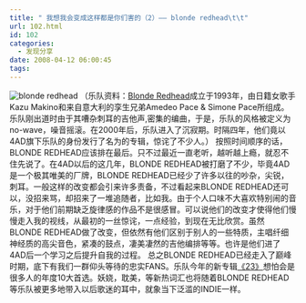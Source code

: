 ```yaml
---
title: " 我想我会变成这样都是你们害的（2）—— blonde redhead\t\t"
url: 102.html
id: 102
categories:
  - 发现分享
date: 2008-04-12 06:00:45
tags:
---
```


![blonde redhead](../../../images/2008/04/blonderedhead.jpg) （乐队资料：[Blonde Redhead](http://www.blonde-redhead.com/)成立于1993年，由日籍女歌手Kazu Makino和来自意大利的孪生兄弟Amedeo Pace & Simone Pace所组成。乐队刚出道时由于其嘈杂刺耳的吉他声,密集的编曲，于是，乐队的风格被定义为no-wave，噪音摇滚。在2000年后，乐队进入了沉寂期。时隔四年，他们竟以4AD旗下乐队的身份发行了名为<Misery Is Butterfly>的专辑，惊诧了不少人。） 按照时间顺序的话，BLONDE REDHEAD应该排在最后。只不过最近一直老听，越听越上瘾，就忍不住先说了。在4AD以后的这几年，BLONDE REDHEAD被打磨了不少，毕竟4AD是一个极其唯美的厂牌，BLONDE REDHEAD已经少了许多以往的吵杂，尖锐，刺耳。一般这样的改变都会引来许多责备，不过看起来BLONDE REDHEAD还可以，没招来骂，却招来了一堆追随者，比如我。由于个人口味不大喜欢特别闹的音乐，对于他们前期缺乏旋律感的作品不是很感冒。可以说他们的改变才使得他们慢慢走入我的视线，从最初的一丝惊诧，一点经验，到现在无比欣赏。虽然BLONDE REDHEAD做了改变，但依然有他们区别于别人的一些特质，主唱纤细神经质的高尖音色，紧凑的鼓点，凄美凄然的吉他编排等等。也许是他们进了4AD后一个学习之后提升自我的过程。 总之BLONDE REDHEAD已经走入了巅峰时期，底下有我们一群仰头等待的忠实FANS。乐队今年的新专辑[《23》](http://www.douban.com/subject/1995118/)想怕会是很多人的年度10大首选。妖娆，耽美，等新热词汇也将随着BLONDE REDHEAD等乐队被更多地带入以后歌迷的耳中，就象当下泛滥的INDIE一样。